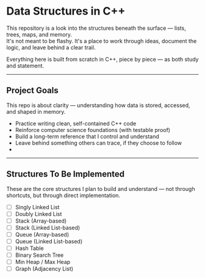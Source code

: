 # Data Structures in C++

This repository is a look into the structures beneath the surface — lists, trees, maps, and memory.  
It's not meant to be flashy. It's a place to work through ideas, document the logic, and leave behind a clear trail.

Everything here is built from scratch in C++, piece by piece — as both study and statement.

---

## Project Goals

This repo is about clarity — understanding how data is stored, accessed, and shaped in memory.

- Practice writing clean, self-contained C++ code  
- Reinforce computer science foundations (with testable proof)  
- Build a long-term reference that I control and understand  
- Leave behind something others can trace, if they choose to follow
- 
---

## Structures To Be Implemented

These are the core structures I plan to build and understand — not through shortcuts, but through direct implementation.

- [ ] Singly Linked List
- [ ] Doubly Linked List
- [ ] Stack (Array-based)
- [ ] Stack (Linked List-based)
- [ ] Queue (Array-based)
- [ ] Queue (Linked List-based)
- [ ] Hash Table
- [ ] Binary Search Tree
- [ ] Min Heap / Max Heap
- [ ] Graph (Adjacency List)
